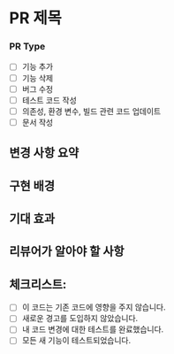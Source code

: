 # PR 제목
<!-- 간결하면서도 PR의 내용을 명확하게 전달하는 제목을 작성해주세요. -->

### PR Type
- [ ] 기능 추가
- [ ] 기능 삭제
- [ ] 버그 수정
- [ ] 테스트 코드 작성
- [ ] 의존성, 환경 변수, 빌드 관련 코드 업데이트
- [ ] 문서 작성

## 변경 사항 요약
<!-- 이 PR로 인해 발생하는 주요 변경 사항을 간단히 요약해주세요. -->

## 구현 배경
<!-- 이 변경을 제안하게 된 배경을 간략하게 설명해주세요. -->

## 기대 효과
<!-- 이 변경을 통해 기대하는 결과나 효과에 대해 작성해주세요. -->

## 리뷰어가 알아야 할 사항
<!-- 리뷰어가 주의 깊게 볼 부분이나, 특별히 알아야 할 사항을 기재해주세요. -->

## 체크리스트:
- [ ] 이 코드는 기존 코드에 영향을 주지 않습니다.
- [ ] 새로운 경고를 도입하지 않았습니다.
- [ ] 내 코드 변경에 대한 테스트를 완료했습니다.
- [ ] 모든 새 기능이 테스트되었습니다.
